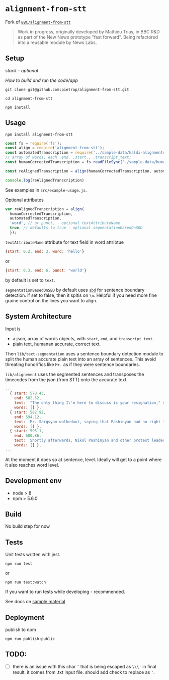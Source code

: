 # `alignment-from-stt`
<!-- _One liner + link to confluence page_

_Screenshot of UI - optional_ -->

Fork of [`BBC/alignment-from-stt`](https://github.com/bbc/alignment-from-stt)

> Work in progress, originally developed by Mathieu Triay, in BBC R&D as part of the New News prototype "fast forward". Being refactored into a reusable module by News Labs.

<!--
BBC Transcription Model  

- check/test Adapter Kaldi to Transcription model with alignement.json output. 
- autoEditJson Adapter to Transcription model?
- Transcription model to "adapter" autoEditJson. to do 2 ways
-->




## Setup

_stack - optional_

_How to build and run the code/app_

```
git clone git@github.com:pietrop/alignment-from-stt.git
```

```
cd alignment-from-stt
``` 

```
npm install 
```

## Usage


```
npm install alignment-from-stt
```

```js
const fs = require('fs');
const align = require('alignment-from-stt');
const automatedTranscription = require('../sample-data/kaldi-alignments.json').words;
// array of words, each .end, .start., .transcript_text;
const humanCorrectedTranscription = fs.readFileSync('./sample-data/human-transcription-on-one-line.txt').toString();

const reAlignedTranscription = align(humanCorrectedTranscription, automatedTranscription);

console.log(reAlignedTranscription)
```

See examples in `src/example-usage.js`.

Optional attributes

```js
var reAlignedTranscription = align(
  humanCorrectedTranscription,
  automatedTranscription,
  'word', // or punct, - optional textAttributeName
  true, // defaults to true - optional segmentationBasedOnSBD
  });
```

`textAttributeName` attribute for text field in word attribtue 
```js
{start: 0.2, end: 3, word: 'hello'} 
```
or 
```js
{start: 0.3, end: 6, punct: 'world'} 
```

by default  is set to `text`.

`segmentationBasedOnSBD` by default uses [`sbd`](https://www.npmjs.com/package/sbd) for sentence boundary detection. if set to false, then it spltis on `\n`. Helpful if you need more fine graine control on the lines you want to align. 



## System Architecture
<!-- _High level overview of system architecture_ -->

Input is 
- a json, array of words objects, with `start`, `end`, and `transcript_text`.
- plain text, humanan accurate, correct text.

Then `lib/text-segmentation` uses a sentence boundary detection module to split the human accurate plain text into an array of sentences. This avoid threating honorifics like `Mr.` as if they were sentence boundaries.

`lib/alignement` uses the segmented sentences and transposes the timecodes from the json (from STT) onto the accurate text. 

```js
...
  { start: 578.43,
    end: 582.52,
    text: '"The only thing I\'m here to discuss is your resignation," said Pashinyan.',
    words: [] },
  { start: 582.92,
    end: 594.12,
    text: 'Mr. Sargsyan walkedout, saying that Pashinyan had no right to speak on behalf of the people when his party had only received 7% of votes in the last elections.',
    words: [] },
  { start: 595.1,
    end: 600.86,
    text: 'Shortly afterwards, Nikol Pashinyan and other protest leaders were detained by the police.',
    words: [] },
...
```

At the moment it does so at sentence, level. Ideally will get to a point where it also reaches word level.


 

## Development env

 <!-- _How to run the development environment_

_Coding style convention ref optional, eg which linter to use_

_Linting, github pre-push hook - optional_ -->

- node > 8
- npm > 5.6.0


## Build

<!-- _How to run build_ -->

No build step for now
 

## Tests
<!-- _How to carry out tests_ -->
Unit tests written with jest.

```
npm run test
```

or 

```
npm run test:watch
```

If you want to run tests while developing - recommended.
 
See docs on [sample material](./docs/guides/sample-material.md)

## Deployment

<!-- _How to deploy the code/app into test/staging/production_ -->

publish to npm 
```
npm run publish:public
```

## TODO:

- [ ] there is an issue with this char `’` that is being escaped as `\\\'` in final result. it comes from .txt input file. should add check to replace as `'`.


<!-- ’ -->